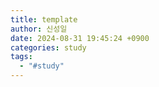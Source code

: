 ```yaml
---
title: template
author: 신성일
date: 2024-08-31 19:45:24 +0900
categories: study
tags:
  - "#study"
---
```

